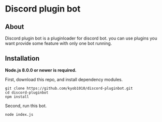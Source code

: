 # Discord plugin bot

## About
Discord plugin bot is a pluginloader for discord bot.
you can use plugins you want provide some feature with only one bot running.

## Installation
**Node.js 8.0.0 or newer is required.**

First, download this repo, and install dependency modules.
```
git clone https://github.com/kyob1010/discord-pluginbot.git
cd discord-pluginbot
npm install
```

Second, run this bot.
```
node index.js
```
